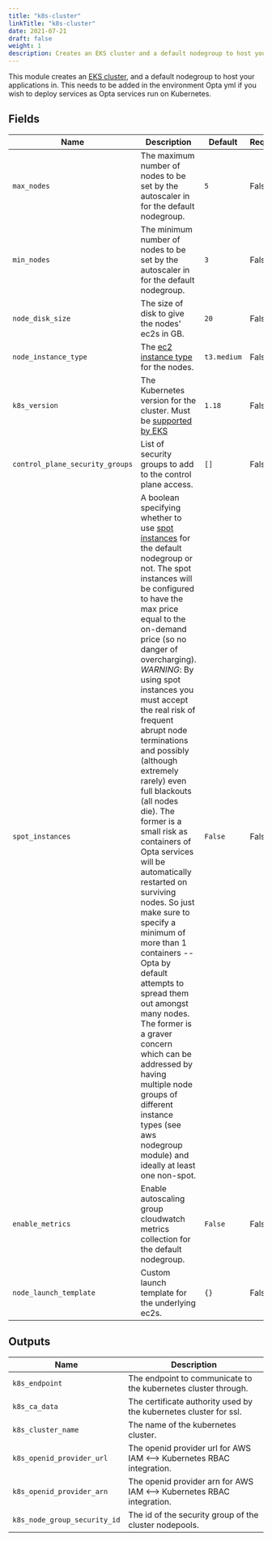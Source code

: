 ```yaml
---
title: "k8s-cluster"
linkTitle: "k8s-cluster"
date: 2021-07-21
draft: false
weight: 1
description: Creates an EKS cluster and a default nodegroup to host your applications in
---
```


This module creates an [EKS cluster](https://docs.aws.amazon.com/eks/latest/userguide/what-is-eks.html), and a default
nodegroup to host your applications in. This needs to be added in the environment Opta yml if you wish to deploy services
as Opta services run on Kubernetes.

## Fields


| Name      | Description | Default | Required |
| ----------- | ----------- | ------- | -------- |
| `max_nodes` | The maximum number of nodes to be set by the autoscaler in for the default nodegroup. | `5` | False |
| `min_nodes` | The minimum number of nodes to be set by the autoscaler in for the default nodegroup. | `3` | False |
| `node_disk_size` | The size of disk to give the nodes' ec2s in GB. | `20` | False |
| `node_instance_type` | The [ec2 instance type](https://aws.amazon.com/ec2/instance-types/) for the nodes. | `t3.medium` | False |
| `k8s_version` | The Kubernetes version for the cluster. Must be [supported by EKS](https://docs.aws.amazon.com/eks/latest/userguide/kubernetes-versions.html) | `1.18` | False |
| `control_plane_security_groups` | List of security groups to add to the control plane access. | `[]` | False |
| `spot_instances` | A boolean specifying whether to use [spot instances](https://aws.amazon.com/ec2/spot/) for the default nodegroup or not. The spot instances will be configured to have the max price equal to the on-demand price (so no danger of overcharging). _WARNING_: By using spot instances you must accept the real risk of frequent abrupt node terminations and possibly (although extremely rarely) even full blackouts (all nodes die). The former is a small risk as containers of Opta services will be automatically restarted on surviving nodes. So just make sure to specify a minimum of more than 1 containers -- Opta by default attempts to spread them out amongst many nodes. The former is a graver concern which can be addressed by having multiple node groups of different instance types (see aws nodegroup module) and ideally at least one non-spot.  | `False` | False |
| `enable_metrics` | Enable autoscaling group cloudwatch metrics collection for the default nodegroup. | `False` | False |
| `node_launch_template` | Custom launch template for the underlying ec2s. | `{}` | False |

## Outputs


| Name      | Description |
| ----------- | ----------- |
| `k8s_endpoint` | The endpoint to communicate to the kubernetes cluster through. |
| `k8s_ca_data` | The certificate authority used by the kubernetes cluster for ssl. |
| `k8s_cluster_name` | The name of the kubernetes cluster. |
| `k8s_openid_provider_url` | The openid provider url for AWS IAM <--> Kubernetes RBAC integration. |
| `k8s_openid_provider_arn` | The openid provider arn for AWS IAM <--> Kubernetes RBAC integration. |
| `k8s_node_group_security_id` | The id of the security group of the cluster nodepools. |